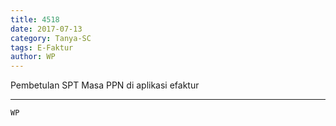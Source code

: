 ```yaml
---
title: 4518
date: 2017-07-13
category: Tanya-SC
tags: E-Faktur
author: WP
---
```


Pembetulan SPT Masa PPN di aplikasi efaktur

---



`WP`
